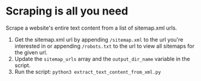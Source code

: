 # Scraping is all you need
Scrape a website's entire text content from a list of sitemap.xml urls.

1) Get the sitemap.xml url by appending `/sitemap.xml` to the url you're interested in or appending `/robots.txt` to the url to view all sitemaps for the given url.
2) Update the `sitemap_urls` array and the `output_dir_name` variable in the script.
3) Run the script: `python3 extract_text_content_from_xml.py`

